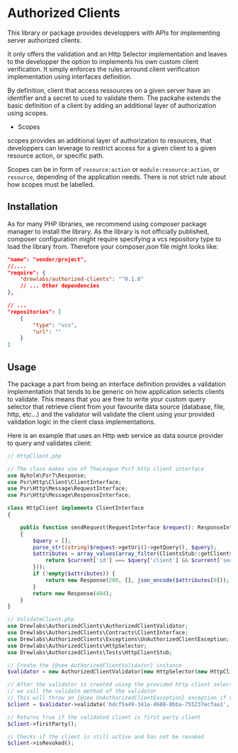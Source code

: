 # Authorized Clients

This library or package provides developpers with APIs for implementing server authorized clients.

It only offers the validation and an Http Selector implementation and leaves to the developper the option to implements his own custom client verification. It simply enforces the rules arround client verification implementation using interfaces definition.

By definition, client that access ressources on a given server have an identifier and a secret to used to validate them. The packahe extends the basic definition of a client by adding an additional layer of authorization using scopes.

- Scopes

scopes provides an additional layer of authorization to resources, that developpers can leverage to restrict access for a given client to a given resource action, or specific path.

Scopes can be in form of `resource:action` or  `module:resource:action`, or `resource`, depending of the application needs. There is not strict rule about how scopes must be labelled.

## Installation

As for many PHP libraries, we recommend using composer package manager to install the library. As the library is not officially published, composer configuration might require specifying a vcs repository type to load the library from. Therefore your composer.json file might looks like:

```json
"name": "vendor/project",
//....
"require": {
    "drewlabs/authorized-clients": "^0.1.0"
    // ... Other dependencies
},

// ...
"repositories": [
    {
        "type": "vcs",
        "url": ""
    }
]
```

## Usage

The package a part from being an interface definition provides a validation implementation that tends to be generic on how application selects clients to validate. This means that you are free to write your custom query selector that retrieve client from your favourite data source (database, file, http, etc...) and the validator will validate the client using your provided validation logic in the client class implementations.

Here is an example that uses an Http web service as data source provider to query and validates client:

```php
// HttpClient.php

// The class makes use of TheLeague Psr7 http client interface
use Nyholm\Psr7\Response;
use Psr\Http\Client\ClientInterface;
use Psr\Http\Message\RequestInterface;
use Psr\Http\Message\ResponseInterface;

class HttpClient implements ClientInterface
{

    public function sendRequest(RequestInterface $request): ResponseInterface
    {
        $query = [];
        parse_str((string)$request->getUri()->getQuery(), $query);
        $attributes = array_values(array_filter(ClientsStub::getClients(), function($current) use ($query) {
            return $current['id'] === $query['client'] && $current['secret'] === $query['secret'];
        }));
        if (!empty($attributes)) {
            return new Response(200, [], json_encode($attributes[0]));
        }
        return new Response(404);
    }
}

// ValidateClient.php
use Drewlabs\AuthorizedClients\AuthorizedClientValidator;
use Drewlabs\AuthorizedClients\Contracts\ClientInterface;
use Drewlabs\AuthorizedClients\Exceptions\UnAuthorizedClientException;
use Drewlabs\AuthorizedClients\HttpSelector;
use Drewlabs\AuthorizedClients\Tests\HttpClientStub;

// Create the {@see AuthorizedClientValidator} instance
$validator = new AuthorizedClientValidator(new HttpSelector(new HttpClient));

// After the validator is created using the provided http client selector
// we call the validate method of the validator
// This will throw an {@see UnAuthorizedClientException} exception if validation fails
$client = $validator->validate('bdcf5a49-341e-4688-8bba-755237ecfaa1', '02afd968d07c308b6eda2fcf5915878a079f1bbf');

// Returns true if the validated client is first party client
$client->firstParty();

// Checks if the client is still active and has not be revoked
$client->isRevoked();
```

